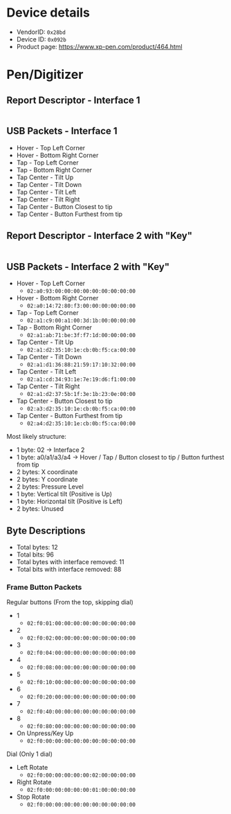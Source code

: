 # Device details
- VendorID: `0x28bd`
- Device ID: `0x092b`
- Product page: https://www.xp-pen.com/product/464.html

# Pen/Digitizer
## Report Descriptor - Interface 1
```

```

## USB Packets - Interface 1
- Hover - Top Left Corner
- Hover - Bottom Right Corner
- Tap - Top Left Corner
- Tap - Bottom Right Corner
- Tap Center - Tilt Up
- Tap Center - Tilt Down
- Tap Center - Tilt Left
- Tap Center - Tilt Right
- Tap Center - Button Closest to tip
- Tap Center - Button Furthest from tip

## Report Descriptor - Interface 2 with "Key"
```

```

## USB Packets - Interface 2 with "Key"
- Hover - Top Left Corner
  - `02:a0:93:00:00:00:00:00:00:00:00:00`
- Hover - Bottom Right Corner
  - `02:a0:14:72:80:f3:00:00:00:00:00:00`
- Tap - Top Left Corner
  - `02:a1:c9:00:a1:00:3d:1b:00:00:00:00`
- Tap - Bottom Right Corner
  - `02:a1:ab:71:be:3f:f7:1d:00:00:00:00`
- Tap Center - Tilt Up
  - `02:a1:d2:35:10:1e:cb:0b:f5:ca:00:00`
- Tap Center - Tilt Down
  - `02:a1:d1:36:88:21:59:17:10:32:00:00`
- Tap Center - Tilt Left
  - `02:a1:cd:34:93:1e:7e:19:d6:f1:00:00`
- Tap Center - Tilt Right
  - `02:a1:d2:37:5b:1f:3e:1b:23:0e:00:00`
- Tap Center - Button Closest to tip
  - `02:a3:d2:35:10:1e:cb:0b:f5:ca:00:00`
- Tap Center - Button Furthest from tip
  - `02:a4:d2:35:10:1e:cb:0b:f5:ca:00:00`

Most likely structure:
- 1 byte: 02 -> Interface 2
- 1 byte: a0/a1/a3/a4 -> Hover / Tap / Button closest to tip / Button furthest from tip
- 2 bytes: X coordinate
- 2 bytes: Y coordinate
- 2 bytes: Pressure Level
- 1 byte: Vertical tilt (Positive is Up)
- 1 byte: Horizontal tilt (Positive is Left)
- 2 bytes: Unused

## Byte Descriptions
- Total bytes: 12
- Total bits: 96
- Total bytes with interface removed: 11
- Total bits with interface removed: 88

### Frame Button Packets
Regular buttons (From the top, skipping dial)
- 1
  - `02:f0:01:00:00:00:00:00:00:00:00:00`
- 2
  - `02:f0:02:00:00:00:00:00:00:00:00:00`
- 3
  - `02:f0:04:00:00:00:00:00:00:00:00:00`
- 4
  - `02:f0:08:00:00:00:00:00:00:00:00:00`
- 5
  - `02:f0:10:00:00:00:00:00:00:00:00:00`
- 6
  - `02:f0:20:00:00:00:00:00:00:00:00:00`
- 7
  - `02:f0:40:00:00:00:00:00:00:00:00:00`
- 8
  - `02:f0:80:00:00:00:00:00:00:00:00:00`
- On Unpress/Key Up
  - `02:f0:00:00:00:00:00:00:00:00:00:00`

Dial (Only 1 dial)
- Left Rotate
  - `02:f0:00:00:00:00:00:02:00:00:00:00`
- Right Rotate
  - `02:f0:00:00:00:00:00:01:00:00:00:00`
- Stop Rotate
  - `02:f0:00:00:00:00:00:00:00:00:00:00`
